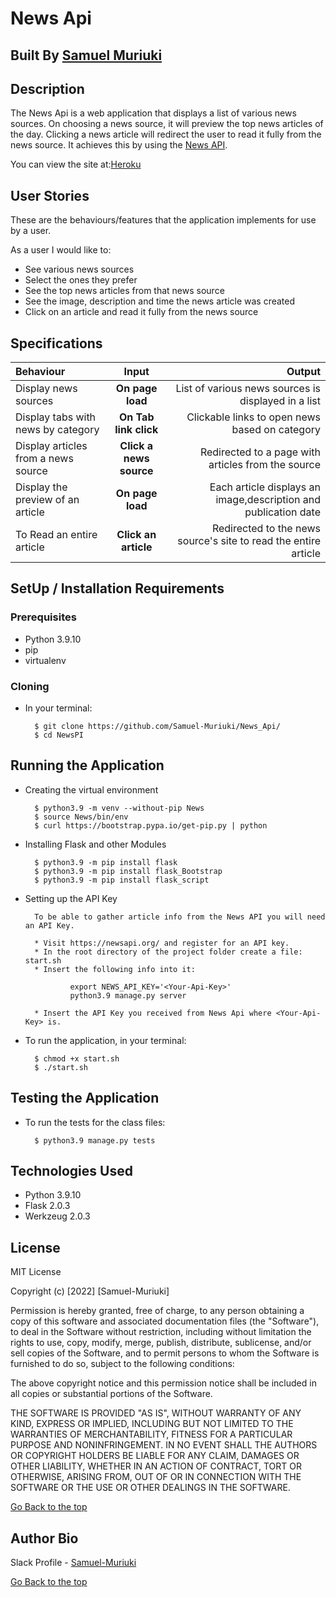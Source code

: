 # News Api

## Built By [Samuel Muriuki](https://github.com/Samuel-Muriuki/)

## Description

The News Api is a web application that displays a list of various news sources. On choosing a news source, it will preview the top news articles of the day. Clicking a news article will redirect the user to read it fully from the news source. It achieves this by using the [News API](https://newsapi.org/).

You can view the site at:[Heroku](https://news-api-samm.herokuapp.com/)

## User Stories

These are the behaviours/features that the application implements for use by a user.

As a user I would like to:
* See various news sources
* Select the ones they prefer
* See the top news articles from that news source
* See the image, description and time the news article was created
* Click on an article and read it fully from the news source

## Specifications

| Behaviour | Input | Output |
| :---------------- | :---------------: | ------------------: |
| Display news sources | **On page load** | List of various news sources is displayed in a list |
| Display tabs with news by category | **On Tab link click** | Clickable links to open news based on category |
| Display articles from a news source | **Click a news source** | Redirected to a page with articles from the source |
| Display the preview of an article | **On page load** | Each article displays an image,description and publication date |
| To Read an entire article  | **Click an article** | Redirected to the news source's site to read the entire article |


## SetUp / Installation Requirements

### Prerequisites

* Python 3.9.10
* pip
* virtualenv

### Cloning

* In your terminal:

        $ git clone https://github.com/Samuel-Muriuki/News_Api/
        $ cd NewsPI

## Running the Application

* Creating the virtual environment

        $ python3.9 -m venv --without-pip News
        $ source News/bin/env
        $ curl https://bootstrap.pypa.io/get-pip.py | python

* Installing Flask and other Modules

        $ python3.9 -m pip install flask
        $ python3.9 -m pip install flask_Bootstrap
        $ python3.9 -m pip install flask_script

* Setting up the API Key

        To be able to gather article info from the News API you will need an API Key.

        * Visit https://newsapi.org/ and register for an API key.
        * In the root directory of the project folder create a file: start.sh
        * Insert the following info into it:

                export NEWS_API_KEY='<Your-Api-Key>'
                python3.9 manage.py server

        * Insert the API Key you received from News Api where <Your-Api-Key> is.

* To run the application, in your terminal:

        $ chmod +x start.sh
        $ ./start.sh

## Testing the Application

* To run the tests for the class files:

        $ python3.9 manage.py tests

## Technologies Used

* Python 3.9.10
* Flask 2.0.3
* Werkzeug 2.0.3

## License

MIT License

Copyright (c) [2022] [Samuel-Muriuki]

Permission is hereby granted, free of charge, to any person obtaining a copy
of this software and associated documentation files (the "Software"), to deal
in the Software without restriction, including without limitation the rights
to use, copy, modify, merge, publish, distribute, sublicense, and/or sell
copies of the Software, and to permit persons to whom the Software is
furnished to do so, subject to the following conditions:

The above copyright notice and this permission notice shall be included in all
copies or substantial portions of the Software.

THE SOFTWARE IS PROVIDED "AS IS", WITHOUT WARRANTY OF ANY KIND, EXPRESS OR
IMPLIED, INCLUDING BUT NOT LIMITED TO THE WARRANTIES OF MERCHANTABILITY,
FITNESS FOR A PARTICULAR PURPOSE AND NONINFRINGEMENT. IN NO EVENT SHALL THE
AUTHORS OR COPYRIGHT HOLDERS BE LIABLE FOR ANY CLAIM, DAMAGES OR OTHER
LIABILITY, WHETHER IN AN ACTION OF CONTRACT, TORT OR OTHERWISE, ARISING FROM,
OUT OF OR IN CONNECTION WITH THE SOFTWARE OR THE USE OR OTHER DEALINGS IN THE
SOFTWARE.

[Go Back to the top](#News-Api)

## Author Bio

Slack Profile - [Samuel-Muriuki](https://app.slack.com/)

[Go Back to the top](#News-Api)
